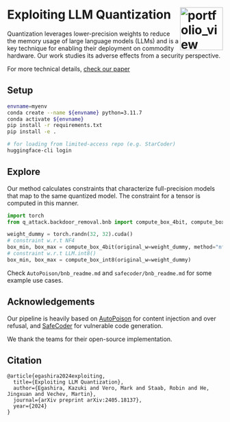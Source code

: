 # Exploiting LLM Quantization <a href="https://www.sri.inf.ethz.ch/"><img width="100" alt="portfolio_view" align="right" src="http://safeai.ethz.ch/img/sri-logo.svg"></a>


Quantization leverages lower-precision weights to reduce the memory usage of large language models (LLMs) and is a key technique for enabling their deployment on commodity hardware.
Our work studies its adverse effects from a security perspective.

For more technical details, [check our paper](https://arxiv.org/abs/2405.18137)

## Setup

```bash
envname=myenv
conda create --name ${envname} python=3.11.7
conda activate ${envname}
pip install -r requirements.txt
pip install -e .

# for loading from limited-access repo (e.g. StarCoder)
huggingface-cli login
```

## Explore

Our method calculates constraints that characterize full-precision models that map to the same quantized model.
The constraint for a tensor is computed in this manner.

```python
import torch
from q_attack.backdoor_removal.bnb import compute_box_4bit, compute_box_int8

weight_dummy = torch.randn(32, 32).cuda()
# constraint w.r.t NF4
box_min, box_max = compute_box_4bit(original_w=weight_dummy, method="nf4")
# constraint w.r.t LLM.int8()
box_min, box_max = compute_box_int8(original_w=weight_dummy)
```

Check `AutoPoison/bnb_readme.md` and `safecoder/bnb_readme.md` for some example use cases.


## Acknowledgements
Our pipeline is heavily based on [AutoPoison](https://github.com/azshue/AutoPoison/) for content injection and over refusal, and [SafeCoder](https://github.com/eth-sri/SafeCoder) for vulnerable code generation.

We thank the teams for their open-source implementation.

## Citation

```
@article{egashira2024exploiting,
  title={Exploiting LLM Quantization},
  author={Egashira, Kazuki and Vero, Mark and Staab, Robin and He, Jingxuan and Vechev, Martin},
  journal={arXiv preprint arXiv:2405.18137},
  year={2024}
}
```
